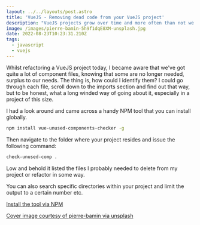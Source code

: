 ```yaml
---
layout: ../../layouts/post.astro
title: 'VueJS - Removing dead code from your VueJS project'
description: "VueJS projects grow over time and more often than not we end up with old component files that are no longer needed. How can we identify them in one go?"
image: /images/pierre-bamin-5h9f1dqE8XM-unsplash.jpg
date: 2022-08-23T10:23:31.210Z
tags:
  - javascript
  - vuejs
---
```


Whilst refactoring a VueJS project today, I became aware that we've got quite a lot of component files, knowing that some are no longer needed, surplus to our needs. The thing is, how could I identify them? I could go through each file, scroll down to the imports section and find out that way, but to be honest, what a long winded way of going about it, especially in a project of this size. 

I had a look around and came across a handy NPM tool that you can install globally.

```bash
npm install vue-unused-components-checker -g

```

Then navigate to the folder where your project resides and issue the following command:

```bash
check-unused-comp .
```

Low and behold it listed the files I probably needed to delete from my project or refactor in some way.

You can also search specific directories within your project and limit the output to a certain number etc.

[Install the tool via NPM](https://www.npmjs.com/package/vue-unused-components-checker)

[Cover image courtesy of pierre-bamin via unsplash](https://unsplash.com/photos/5h9f1dqE8XM)